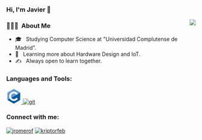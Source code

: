 ### Hi, I'm Javier 👋
<img align='right' src="https://github-readme-stats.vercel.app/api?username=jromerf&show_icons=true">
<h3> 👨🏻‍💻 &nbsp;About Me </h3>

- 🎓 &nbsp; Studying Computer Science at "Universidad Complutense de Madrid".
- 🌱 &nbsp; Learning more about Hardware Design and IoT.
- ✍️ &nbsp; Always open to learn together.

<h3 align="left">Languages and Tools:</h3>
<p align="left"> <a href="https://www.cprogramming.com/" target="_blank"> <img src="https://raw.githubusercontent.com/devicons/devicon/master/icons/c/c-original.svg" alt="c" width="40" height="40"/> </a> <a href="https://git-scm.com/" target="_blank"> <img src="https://www.vectorlogo.zone/logos/git-scm/git-scm-icon.svg" alt="git" width="40" height="40"/> </a> </p>


<h3 align="left">Connect with me:</h3>
<p align="left">
<a href="https://linkedin.com/in/jromerof" target="blank"><img align="center" src="https://cdn.jsdelivr.net/npm/simple-icons@3.0.1/icons/linkedin.svg" alt="jromerof" height="30" width="40" /></a>
<a href="https://instagram.com/jromerf" target="blank"><img align="center" src="https://cdn.jsdelivr.net/npm/simple-icons@3.0.1/icons/instagram.svg" alt="kriptorfeb" height="30" width="40" /></a>
</p>



